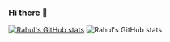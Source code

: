 ### Hi there 👋

<!--
**R4hulD/R4hulD** is a ✨ _special_ ✨ repository because its `README.md` (this file) appears on your GitHub profile.

Here are some ideas to get you started:

- 🔭 I’m currently working on ...
- 🌱 I’m currently learning ...
- 👯 I’m looking to collaborate on ...
- 🤔 I’m looking for help with ...
- 💬 Ask me about ...
- 📫 How to reach me: ...
- 😄 Pronouns: ...
- ⚡ Fun fact: ...
-->
[![Rahul's GitHub stats](https://github-readme-stats.vercel.app/api?username=R4hulD)](https://github.com/R4hulD/github-readme-stats)
![Rahul's GitHub stats](https://github-readme-stats.vercel.app/api?username=R4hulD&show_icons=true&theme=highcontrast)
